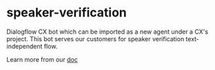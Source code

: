# speaker-verification
Dialogflow CX bot which can be imported as a new agent under a CX's project.
This bot serves our customers for speaker verification text-independent flow.

Learn more from our [doc](https://techdocs.audiocodes.com/voice-ai-connect/#VAIG_Combined/speaker-verification.htm)


